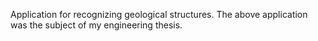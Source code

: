 Application	for	recognizing	geological structures. The above application was the subject of my engineering thesis.
